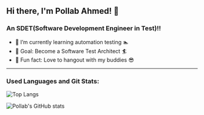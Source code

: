 ## Hi there, I'm Pollab Ahmed! 👋

### An SDET(Software Development Engineer in Test)!!

- :seedling: I’m currently learning automation testing :swimmer:
- :evergreen_tree: Goal: Become a Software Test Architect :surfer:
- :sunrise_over_mountains: Fun fact: Love to hangout with my buddies :sunglasses:

---

### Used Languages and Git Stats:
![Top Langs](https://github-readme-stats.vercel.app/api/top-langs/?username=P-Ahmed&layout=compact)

![Pollab's GitHub stats](https://github-readme-stats.vercel.app/api?username=P-Ahmed&show_icons=true&theme=deafult)
